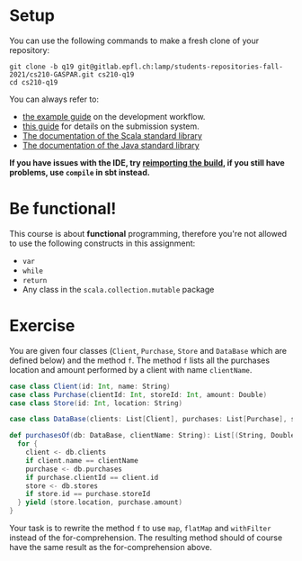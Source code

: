 # Setup

You can use the following commands to make a fresh clone of your repository:

```
git clone -b q19 git@gitlab.epfl.ch:lamp/students-repositories-fall-2021/cs210-GASPAR.git cs210-q19
cd cs210-q19
```

You can always refer to:
  * [the example guide](https://gitlab.epfl.ch/lamp/cs210/blob/master/labs/example-lab.md) on the development workflow.
  * [this guide](https://gitlab.epfl.ch/lamp/cs210/blob/master/labs/grading-and-submission.md) for details on the submission system.
  * [The documentation of the Scala standard library](https://www.scala-lang.org/files/archive/api/2.13.3)
  * [The documentation of the Java standard
    library](https://docs.oracle.com/en/java/javase/15/docs/api/index.html)

**If you have issues with the IDE, try [reimporting the build](https://gitlab.epfl.ch/lamp/cs210/-/blob/master/labs/example-lab.md#ide-features-like-type-on-hover-or-go-to-definition-do-not-work), if you still have problems, use `compile` in sbt instead.**

# Be functional!

This course is about **functional** programming, therefore you're not allowed to use the following
constructs in this assignment:
- `var`
- `while`
- `return`
- Any class in the `scala.collection.mutable` package

# Exercise

You are given four classes (`Client`, `Purchase`, `Store` and `DataBase` which are defined below) and the method `f`. The method `f` lists all the purchases location and amount performed by a client with name `clientName`.

```scala
case class Client(id: Int, name: String)
case class Purchase(clientId: Int, storeId: Int, amount: Double)
case class Store(id: Int, location: String)

case class DataBase(clients: List[Client], purchases: List[Purchase], stores: List[Store])

def purchasesOf(db: DataBase, clientName: String): List[(String, Double)] = {
  for {
    client <- db.clients
    if client.name == clientName
    purchase <- db.purchases
    if purchase.clientId == client.id
    store <- db.stores
    if store.id == purchase.storeId
  } yield (store.location, purchase.amount)
}
```

Your task is to rewrite the method `f` to use `map`, `flatMap` and `withFilter` instead of the for-comprehension. The resulting method should of course have the same result as the for-comprehension above.
